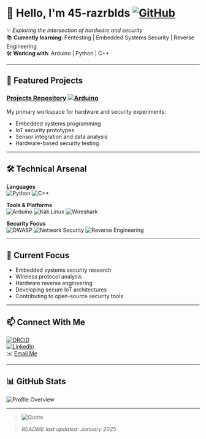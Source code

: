 # 👋 Hello, I'm 45-razrblds [![GitHub](https://img.shields.io/badge/Profile-45--razrblds-blue?logo=github)](https://github.com/45-razrblds)

✨ *Exploring the intersection of hardware and security*  
📚 **Currently learning**: Pentesting | Embedded Systems Security | Reverse Engineering  
🛠️ **Working with**: Arduino | Python | C++

---

## 🔧 Featured Projects

### [Projects Repository](https://github.com/45-razrblds/Projects) [![Arduino](https://img.shields.io/badge/Arduino-Uno_R3-00979D?logo=arduino)](https://github.com/45-razrblds/Projects)
My primary workspace for hardware and security experiments:
- Embedded systems programming
- IoT security prototypes
- Sensor integration and data analysis
- Hardware-based security testing

---

## 🛠️ Technical Arsenal

**Languages**  
![Python](https://img.shields.io/badge/Python-3776AB?logo=python&logoColor=white)
![C++](https://img.shields.io/badge/C++-00599C?logo=c%2B%2B&logoColor=white)

**Tools & Platforms**  
![Arduino](https://img.shields.io/badge/Arduino_IDE-00979D?logo=arduino&logoColor=white)
![Kali Linux](https://img.shields.io/badge/Kali_Linux-557C94?logo=kalilinux&logoColor=white)
![Wireshark](https://img.shields.io/badge/Wireshark-1679A7?logo=wireshark&logoColor=white)

**Security Focus**  
![OWASP](https://img.shields.io/badge/OWASP_Testing-000000?logo=owasp&logoColor=white)
![Network Security](https://img.shields.io/badge/Network_Security-4B32C3?logo=cisco&logoColor=white)
![Reverse Engineering](https://img.shields.io/badge/Reverse_Engineering-FF6F00?logo=radare&logoColor=white)

---

## 🌱 Current Focus

- Embedded systems security research
- Wireless protocol analysis
- Hardware reverse engineering
- Developing secure IoT architectures
- Contributing to open-source security tools

---

## 📫 Connect With Me

[![ORCID](https://img.shields.io/badge/ORCID-0009--0004--0960--1774-A6CE39?logo=orcid)](https://orcid.org/0009-0004-0960-1774)  
[![LinkedIn](https://img.shields.io/badge/LinkedIn-Profile-blue?logo=linkedin)](https://www.linkedin.com/in/lasse-saalmann-a89ba4328/)  
✉️ [Email Me](mailto:lassefinn.saœrps.herten.de)

---

## 📊 GitHub Stats

![Profile Overview](https://github-readme-stats.vercel.app/api?username=45-razrblds&show_icons=true&theme=dark&hide_border=true)

---

> ![Quote](https://github-readme-quotes-bay.vercel.app/quote?theme=github&layout=default&category=humourous)

> *README last updated: January 2025*
